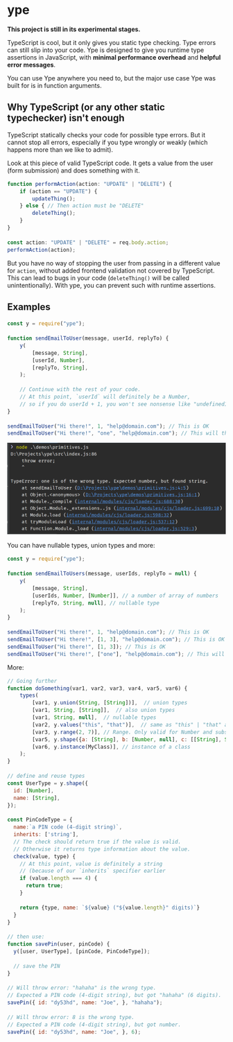 # ype

**This project is still in its experimental stages.**

TypeScript is cool, but it only gives you static type checking. Type errors can still slip into your code. Ype is designed to give you runtime type assertions in JavaScript, with **minimal performance overhead** and **helpful error messages**.

You can use Ype anywhere you need to, but the major use case Ype was built for is in function arguments.

## Why TypeScript (or any other static typechecker) isn't enough
TypeScript statically checks your code for possible type errors. But it cannot stop all errors, especially if you type wrongly or weakly (which happens more than we like to admit).
 
Look at this piece of valid TypeScript code. It gets a value from the user (form submission) and does something with it.

```typescript
function performAction(action: "UPDATE" | "DELETE") {
    if (action == "UPDATE") {
        updateThing();
    } else { // Then action must be "DELETE"
        deleteThing();
    }
}

const action: "UPDATE" | "DELETE" = req.body.action;
performAction(action);
```

But you have no way of stopping the user from passing in a different value for `action`, without added frontend validation not covered by TypeScript. This can lead to bugs in your code (`deleteThing()` will be called unintentionally). With ype, you can prevent such with runtime assertions. 

## Examples

```js
const y = require("ype");

function sendEmailToUser(message, userId, replyTo) {
    y(
        [message, String],
        [userId, Number],
        [replyTo, String],
    );
   
    // Continue with the rest of your code. 
    // At this point, `userId` will definitely be a Number, 
    // so if you do userId + 1, you won't see nonsense like "undefined1"
}

sendEmailToUser("Hi there!", 1, "help@domain.com"); // This is OK
sendEmailToUser("Hi there!", "one", "help@domain.com"); // This will throw, because "one" is not a number
```

![](example.png)

You can have nullable types, union types and more:

```js
const y = require("ype");

function sendEmailToUsers(message, userIds, replyTo = null) {
    y(
        [message, String],
        [userIds, Number, [Number]], // a number of array of numbers
        [replyTo, String, null], // nullable type
    );
}

sendEmailToUser("Hi there!", 1, "help@domain.com"); // This is OK
sendEmailToUser("Hi there!", [1, 3], "help@domain.com"); // This is OK
sendEmailToUser("Hi there!", [1, 3]); // This is OK
sendEmailToUser("Hi there!", ["one"], "help@domain.com"); // This will throw
```

More:
```js
// Going further
function doSomething(var1, var2, var3, var4, var5, var6) {
    types(
        [var1, y.union(String, [String])],  // union types
        [var1, String, [String]],  // also union types
        [var1, String, null],  // nullable types
        [var2, y.values("this", "that")],  // same as "this" | "that" and enums in TypeScript
        [var3, y.range(2, 7)], // Range. Only valid for Number and subsets
        [var5, y.shape({a: [String], b: [Number, null], c: [[String], String], d: y.only(1, 3)})], // structural typing
        [var6, y.instance(MyClass)], // instance of a class
    );
}

// define and reuse types
const UserType = y.shape({
  id: [Number],
  name: [String],
});

const PinCodeType = {
  name:`a PIN code (4-digit string)`,
  inherits: ['string'],
  // The check should return true if the value is valid. 
  // Otherwise it returns type information about the value.
  check(value, type) {
    // At this point, value is definitely a string
    // (because of our `inherits` specifier earlier
    if (value.length === 4) {
      return true;
    }

    return {type, name: `${value} ("${value.length}" digits)`}
  }
}

// then use:
function savePin(user, pinCode) {
  y([user, UserType], [pinCode, PinCodeType]);
  
  // save the PIN
}

// Will throw error: "hahaha" is the wrong type. 
// Expected a PIN code (4-digit string), but got "hahaha" (6 digits).
savePin({ id: "dy53hd", name: "Joe", }, "hahaha");

// Will throw error: 8 is the wrong type. 
// Expected a PIN code (4-digit string), but got number.
savePin({ id: "dy53hd", name: "Joe", }, 6);

```